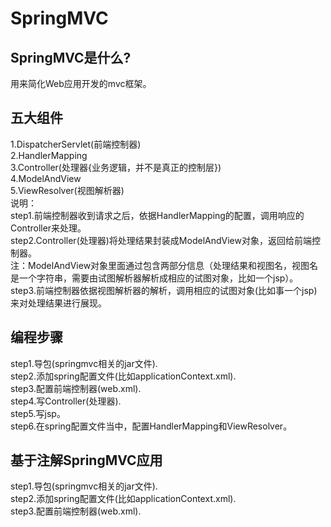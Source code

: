 # SpringMVC
## SpringMVC是什么?
用来简化Web应用开发的mvc框架。
## 五大组件
1.DispatcherServlet(前端控制器)<br/>
2.HandlerMapping<br/>
3.Controller(处理器{业务逻辑，并不是真正的控制层})<br/>
4.ModelAndView<br/>
5.ViewResolver(视图解析器)<br/>
说明：<br/>
step1.前端控制器收到请求之后，依据HandlerMapping的配置，调用响应的Controller来处理。<br/>
step2.Controller(处理器)将处理结果封装成ModelAndView对象，返回给前端控制器。<br/>
注：ModelAndView对象里面通过包含两部分信息（处理结果和视图名，视图名是一个字符串，需要由试图解析器解析成相应的试图对象，比如一个jsp）。<br/>
step3.前端控制器依据视图解析器的解析，调用相应的试图对象(比如事一个jsp)来对处理结果进行展现。<br/>

## 编程步骤
step1.导包(springmvc相关的jar文件).<br/>
step2.添加spring配置文件(比如applicationContext.xml).<br/>
step3.配置前端控制器(web.xml).<br/>
step4.写Controller(处理器).<br/>
step5.写jsp。<br/>
step6.在spring配置文件当中，配置HandlerMapping和ViewResolver。<br/>

## 基于注解SpringMVC应用
step1.导包(springmvc相关的jar文件).<br/>
step2.添加spring配置文件(比如applicationContext.xml).<br/>
step3.配置前端控制器(web.xml).<br/>
